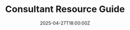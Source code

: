 ---
title: Consultant Resource Guide
linkTitle: Consultant Resource Guide
date: '2025-04-27T18:00:00Z'
weight: 1
description: Comprehensive guide for consultants and freelancers covering responsibilities,
  client communication, project management, data analysis, presentation skills, time
  management, onboarding, billing, quality standards, and support resources to ensure
  success and integration into the workflow.
draft: false
ref: consultant-resource-guide
---
